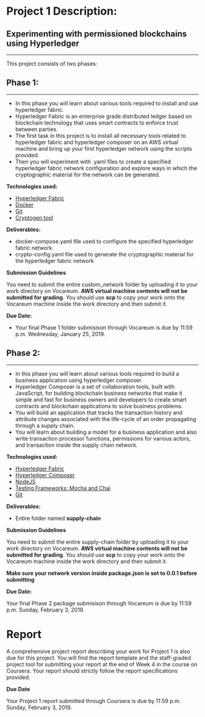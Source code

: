 # Project 1 Description:

## Experimenting with permissioned blockchains using Hyperledger
----------------------------------------------------------------

This project consists of two phases:

## Phase 1:
--------------------------------------

- In this phase you will learn about various tools required to install and use hyperledger fabric.
- Hyperledger Fabric is an enterprise grade distributed ledger based on blockchain technology that uses smart contracts to enforce trust between parties.
- The first task in this project is to install all necessary tools related to hyperledger fabric and hyperledger composer on an AWS virtual machine and bring up your first hyperledger network using the scripts provided.
- Then you will experiment with .yaml files to create a specified hyperledger fabric network configuration and explore ways in which the cryptographic material for the network can be generated.

**Technologies used:**

- [Hyperledger Fabric](https://hyperledger-fabric.readthedocs.io/en/release-1.3/)
- [Docker](https://docs.docker.com/)
- [Git](https://git-scm.com/docs)
- [Cryptogen tool](https://hyperledger-fabric.readthedocs.io/en/release-1.3/commands/cryptogen.html)


**Deliverables:**

- docker-compose.yaml file used to configure the specified hyperledger fabric network
- crypto-config.yaml file used to generate the cryptographic material for the hyperledger fabric network

**Submission Guidelines**

You need to submit the entire custom_network folder by uploading it to your work directory on Vocareum. **AWS virtual machine contents will not be submitted for grading**. You should use **scp** to copy your work onto the Vocareum machine inside the work directory and then submit it. 

**Due Date:**

- Your final Phase 1 folder submisison through Vocareum is due by 11:59 p.m. Wednesday, January 25, 2019.

## Phase 2:
--------------------------------------

- In this phase you will learn about various tools required to build a business application using hyperledger composer.
- Hyperledger Composer is a set of collaboration tools, built with JavaScript, for building blockchain business networks that make it simple and fast for business owners and developers to create smart contracts and blockchain applications to solve business problems.
- You will build an application that tracks the transaction history and attribute changes associated with the life-cycle of an order propagating through a supply chain.
- You will learn about building a model for a business application and also write transaction processor functions, permissions for various actors, and transaction inside the supply chain network.

**Technologies used:**

- [Hyperledger Fabric](https://hyperledger-fabric.readthedocs.io/en/release-1.3/)
- [Hyperledger Composer](https://hyperledger.github.io/composer/latest/introduction/introduction.html)
- [NodeJS](https://nodejs.org/en/docs/)
- [Testing Frameworks: Mocha and Chai]()
- [Git](https://git-scm.com/docs) 


**Deliverables:**

- Entire folder named **supply-chain**

**Submission Guidelines**

You need to submit the entire supply-chain folder by uploading it to your work directory on Vocareum. **AWS virtual machine contents will not be submitted for grading**. You should use **scp** to copy your work onto the Vocareum machine inside the work directory and then submit it.

**Make sure your network version inside package.json is set to 0.0.1 before submitting**

**Due Date:**

Your final Phase 2 package submisison through Vocareum is due by 11:59 p.m. Sunday, February 3, 2019.

# Report

A comprehensive project report describing your work for Project 1 is also due for this project. You will find the report template and the staff-graded project tool for submitting your report at the end of Week 4 in the course on Coursera. Your report should strictly follow the report specifications provided.

**Due Date**

Your Project 1 report submitted through Coursera is due by 11:59 p.m. Sunday, February 3, 2019.



